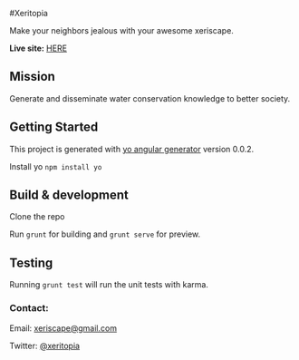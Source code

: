 #Xeritopia

Make your neighbors jealous with your awesome xeriscape.


**Live site:** [HERE](https:xeritopia.com)

## Mission

Generate and disseminate water conservation knowledge to better society.


## Getting Started

This project is generated with [yo angular generator](https://github.com/yeoman/generator-angular)
version 0.0.2.

Install yo
``` npm install yo ```

## Build & development

Clone the repo

Run `grunt` for building and `grunt serve` for preview.

## Testing

Running `grunt test` will run the unit tests with karma.


### Contact:

Email:
xeriscape@gmail.com

Twitter:
[@xeritopia](https://twitter.com/xeritopia)
